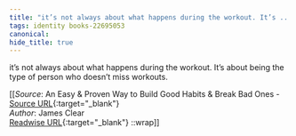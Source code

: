 ```yaml
---
title: "it’s not always about what happens during the workout. It’s ..."
tags: identity books-22695053
canonical: 
hide_title: true
---
```


it’s not always about what happens during the workout. It’s about being the type of person who doesn’t miss workouts.


[[_Source_: An Easy & Proven Way to Build Good Habits & Break Bad Ones - [Source URL](){:target="_blank"}<br>
_Author_: James Clear<br>
[Readwise URL](https://readwise.io/open/446271376){:target="_blank"}
::wrap]]